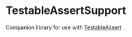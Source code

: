 TestableAssertSupport
=====================
Companion library for use with [TestableAssert](https://github.com/vinceplusplus/TestableAssert)

